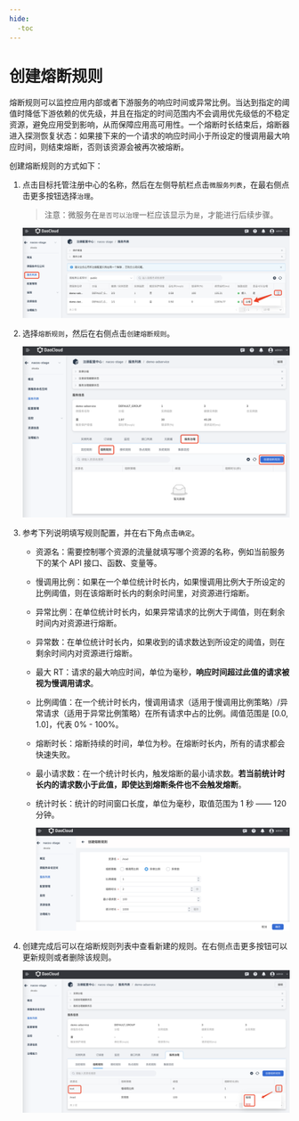 ```yaml
---
hide:
  -toc
---
```


# 创建熔断规则

熔断规则可以监控应用内部或者下游服务的响应时间或异常比例。当达到指定的阈值时降低下游依赖的优先级，并且在指定的时间范围内不会调用优先级低的不稳定资源，避免应用受到影响，从而保障应用高可用性。一个熔断时长结束后，熔断器进入探测恢复状态：如果接下来的一个请求的响应时间小于所设定的慢调用最大响应时间，则结束熔断，否则该资源会被再次被熔断。

创建熔断规则的方式如下：

1. 点击目标托管注册中心的名称，然后在左侧导航栏点击`微服务列表`，在最右侧点击更多按钮选择`治理`。

    > 注意：微服务在`是否可以治理`一栏应该显示为`是`，才能进行后续步骤。

    ![微服务列表](../../../images/gov00.png)

2. 选择`熔断规则`，然后在右侧点击`创建熔断规则`。

    ![微服务列表](../../../images/gov04.png)

3. 参考下列说明填写规则配置，并在右下角点击`确定`。

    - 资源名：需要控制哪个资源的流量就填写哪个资源的名称，例如当前服务下的某个 API 接口、函数、变量等。
    - 慢调用比例：如果在一个单位统计时长内，如果慢调用比例大于所设定的比例阈值，则在该熔断时长内的剩余时间里，对资源进行熔断。
    - 异常比例：在单位统计时长内，如果异常请求的比例大于阈值，则在剩余时间内对资源进行熔断。
    - 异常数：在单位统计时长内，如果收到的请求数达到所设定的阈值，则在剩余时间内对资源进行熔断。
    - 最大 RT：请求的最大响应时间，单位为毫秒，**响应时间超过此值的请求被视为慢调用请求**。
    - 比例阈值：在一个统计时长内，慢调用请求（适用于慢调用比例策略）/异常请求（适用于异常比例策略）在所有请求中占的比例。阈值范围是 [0.0, 1.0]，代表 0% - 100%。
    - 熔断时长：熔断持续的时间，单位为秒。在熔断时长内，所有的请求都会快速失败。
    - 最小请求数：在一个统计时长内，触发熔断的最小请求数。**若当前统计时长内的请求数小于此值，即使达到熔断条件也不会触发熔断**。
    - 统计时长：统计的时间窗口长度，单位为毫秒，取值范围为 1 秒 —— 120 分钟。

        ![微服务列表](../../../images/gov06.png)

4. 创建完成后可以在熔断规则列表中查看新建的规则。在右侧点击更多按钮可以更新规则或者删除该规则。

    ![流控规则列表](../../../images/gov07.png)
